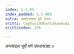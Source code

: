 ```yaml
---
index: 1.1.65
index_padded: 1.1.065
sutra: अलोऽन्त्यात् पूर्व उपधा
vritti: laghusiddhantakaumudi
vrittiindex: 176

---
```

अन्त्यादलः पूर्वो वर्ण उपधासञ्ज्ञः॥
